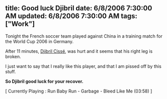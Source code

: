 title: Good luck Djibril
date: 6/8/2006 7:30:00 AM
updated: 6/8/2006 7:30:00 AM
tags: ["Work"]
---
Tonight the French soccer team played against China in a training match for the World Cup 2006 in Germany.

After 11 minutes, [Djibril Cissé](http://www.djib-cisse.com), was hurt and it seems that his right leg is broken.

I just want to say that I really like this player, and that I am pissed off by this stuff.

<strong>So Djibril good luck for your recover.</strong>

[ Currently Playing : Run Baby Run - Garbage - Bleed Like Me (03:58) ]
